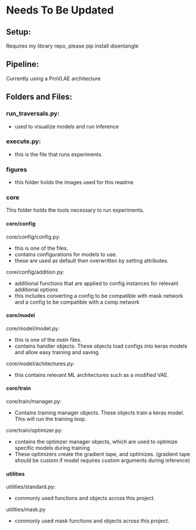 # Needs To Be Updated

## Setup:
Requires my library repo, please pip install disentangle
## Pipeline:

Currently using a ProVLAE architecture

## Folders and Files:

### run_traversals.py:
- used to visualize models and run inference

### execute.py:
- this is the file that runs experiments.

### figures
- this folder holds the images used for this readme

### core
This folder holds the tools necessary to run experiments.

#### core/config
core/config/config.py:
- this is one of the files. 
- contains configurations for models to use.
- these are used as default then overwritten by setting attributes.

core/config/addition.py:
- additional functions that are applied to config instances for relevant additional options
- this includes converting a config to be compatible with mask network and a config to be compatible with a comp network 

#### core/model
core/model/model.py:
- this is one of the _main_ files. 
- contains handler objects. These objects load configs into keras models and allow easy training and saving.

core/model/achitectures.py:
- this contains relevant ML architectures such as a modified VAE.

#### core/train
core/train/manager.py:
- Contains training manager objects. These objects train a keras model. This will run the training loop.

core/train/optimizer.py:
- contains the optimzer manager objects, which are used to optimize specific models during training
- These optimizers create the gradient tape, and optimizes. (gradient tape should be custom if model requires custom arguments during inference)

#### utilities
utilities/standard.py:
- commonly used functions and objects across this project.

utilities/mask.py
- commonly used mask functions and objects across this project.
